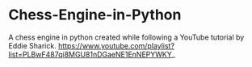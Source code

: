 # Chess-Engine-in-Python
A chess engine in python created while following a YouTube tutorial by Eddie Sharick.  https://www.youtube.com/playlist?list=PLBwF487qi8MGU81nDGaeNE1EnNEPYWKY_

